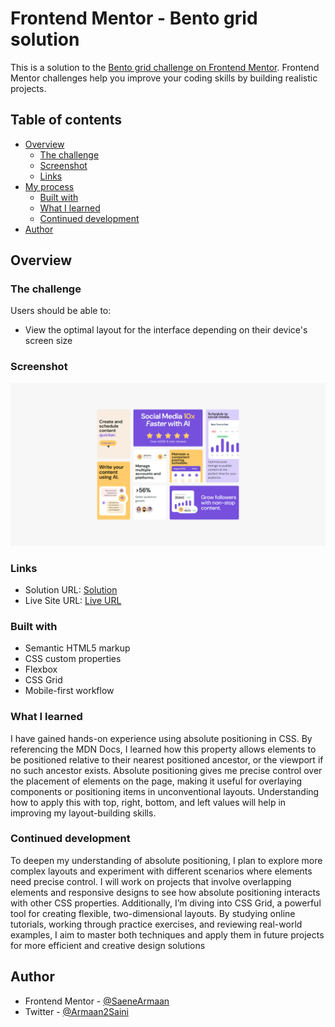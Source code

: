 # Frontend Mentor - Bento grid solution

This is a solution to the [Bento grid challenge on Frontend Mentor](https://www.frontendmentor.io/challenges/bento-grid-RMydElrlOj). Frontend Mentor challenges help you improve your coding skills by building realistic projects.

## Table of contents

- [Overview](#overview)
  - [The challenge](#the-challenge)
  - [Screenshot](#screenshot)
  - [Links](#links)
- [My process](#my-process)
  - [Built with](#built-with)
  - [What I learned](#what-i-learned)
  - [Continued development](#continued-development)
- [Author](#author)

## Overview

### The challenge

Users should be able to:

- View the optimal layout for the interface depending on their device's screen size

### Screenshot

![](./screenshot.png)

### Links

- Solution URL: [Solution](https://github.com/SaeneArmaan/bento-grid-frontend-mentor)
- Live Site URL: [Live URL](https://bento-grid-saenearmaan.netlify.app/)

### Built with

- Semantic HTML5 markup
- CSS custom properties
- Flexbox
- CSS Grid
- Mobile-first workflow

### What I learned

I have gained hands-on experience using absolute positioning in CSS. By referencing the MDN Docs, I learned how this property allows elements to be positioned relative to their nearest positioned ancestor, or the viewport if no such ancestor exists. Absolute positioning gives me precise control over the placement of elements on the page, making it useful for overlaying components or positioning items in unconventional layouts. Understanding how to apply this with top, right, bottom, and left values will help in improving my layout-building skills.

### Continued development

To deepen my understanding of absolute positioning, I plan to explore more complex layouts and experiment with different scenarios where elements need precise control. I will work on projects that involve overlapping elements and responsive designs to see how absolute positioning interacts with other CSS properties. Additionally, I’m diving into CSS Grid, a powerful tool for creating flexible, two-dimensional layouts. By studying online tutorials, working through practice exercises, and reviewing real-world examples, I aim to master both techniques and apply them in future projects for more efficient and creative design solutions

## Author

- Frontend Mentor - [@SaeneArmaan](https://www.frontendmentor.io/profile/SaeneArmaan)
- Twitter - [@Armaan2Saini](https://x.com/Armaan2Saini)
